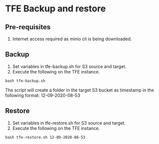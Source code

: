 # TFE Backup and restore

## Pre-requisites
1. Internet access required as minio cli is being downloaded.

## Backup

1. Set variables in tfe-backup.sh for S3 source and target.
2. Execute the following on the TFE instance.

```
bash tfe-backup.sh 
```
The script will create a folder in the target S3 bucket as timestamp in the following format: 12-09-2020-08-53

## Restore

1. Set variables in tfe-restore.sh for S3 source and target.
2. Execute the following on the TFE instance.

```
bash tfe-restore.sh 12-09-2020-08-53
```

